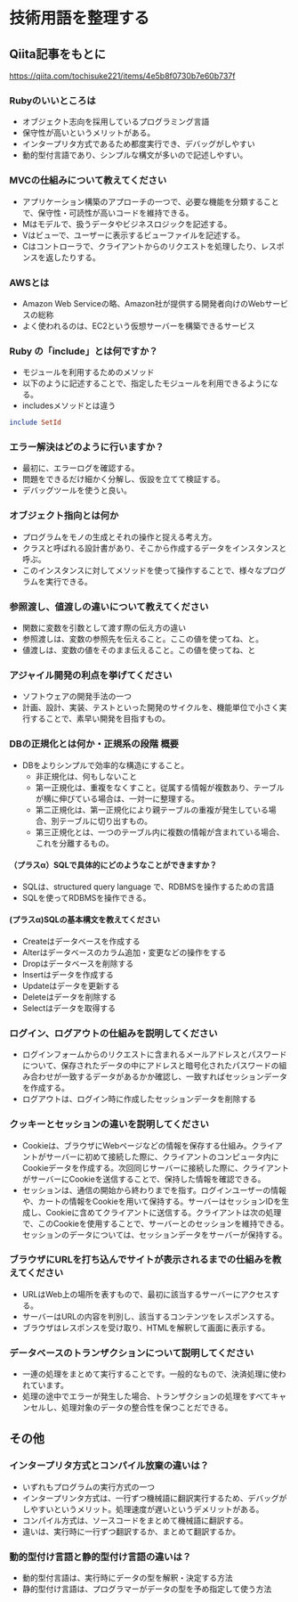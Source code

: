 # 技術用語を整理する
## Qiita記事をもとに
https://qiita.com/tochisuke221/items/4e5b8f0730b7e60b737f
### Rubyのいいところは
- オブジェクト志向を採用しているプログラミング言語
- 保守性が高いというメリットがある。
- インタープリタ方式であるため都度実行でき、デバッグがしやすい
- 動的型付言語であり、シンプルな構文が多いので記述しやすい。

### MVCの仕組みについて教えてください
- アプリケーション構築のアプローチの一つで、必要な機能を分類することで、保守性・可読性が高いコードを維持できる。
- Mはモデルで、扱うデータやビジネスロジックを記述する。
- Vはビューで、ユーザーに表示するビューファイルを記述する。
- Cはコントローラで、クライアントからのリクエストを処理したり、レスポンスを返したりする。

### AWSとは
- Amazon Web Serviceの略、Amazon社が提供する開発者向けのWebサービスの総称
- よく使われるのは、EC2という仮想サーバーを構築できるサービス

### Ruby の「include」とは何ですか？
- モジュールを利用するためのメソッド
- 以下のように記述することで、指定したモジュールを利用できるようになる。
- includesメソッドとは違う
```rb
include SetId
```

### エラー解決はどのように行いますか？
- 最初に、エラーログを確認する。
- 問題をできるだけ細かく分解し、仮設を立てて検証する。
- デバッグツールを使うと良い。

### オブジェクト指向とは何か
- プログラムをモノの生成とそれの操作と捉える考え方。
- クラスと呼ばれる設計書があり、そこから作成するデータをインスタンスと呼ぶ。
- このインスタンスに対してメソッドを使って操作することで、様々なプログラムを実行できる。

### 参照渡し、値渡しの違いについて教えてください
- 関数に変数を引数として渡す際の伝え方の違い
- 参照渡しは、変数の参照先を伝えること。ここの値を使ってね、と。
- 値渡しは、変数の値をそのまま伝えること。この値を使ってね、と

### アジャイル開発の利点を挙げてください
- ソフトウェアの開発手法の一つ
- 計画、設計、実装、テストといった開発のサイクルを、機能単位で小さく実行することで、素早い開発を目指すもの。


### DBの正規化とは何か・正規系の段階	概要
- DBをよりシンプルで効率的な構造にすること。
  - 非正規化は、何もしないこと
  - 第一正規化は、重複をなくすこと。従属する情報が複数あり、テーブルが横に伸びている場合は、一対一に整理する。
  - 第二正規化は、第一正規化により親テーブルの重複が発生している場合、別テーブルに切り出すもの。
  - 第三正規化とは、一つのテーブル内に複数の情報が含まれている場合、これを分離するもの。

#### （プラスα）SQLで具体的にどのようなことができますか？
- SQLは、structured query language で、RDBMSを操作するための言語
- SQLを使ってRDBMSを操作できる。

#### (プラスα)SQLの基本構文を教えてください
- Createはデータベースを作成する
- Alterはデータベースのカラム追加・変更などの操作をする
- Dropはデータベースを削除する
- Insertはデータを作成する
- Updateはデータを更新する
- Deleteはデータを削除する
- Selectはデータを取得する

### ログイン、ログアウトの仕組みを説明してください
- ログインフォームからのリクエストに含まれるメールアドレスとパスワードについて、保存されたデータの中にアドレスと暗号化されたパスワードの組み合わせが一致するデータがあるかか確認し、一致すればセッションデータを作成する。
- ログアウトは、ログイン時に作成したセッションデータを削除する

### クッキーとセッションの違いを説明してください
- Cookieは、ブラウザにWebページなどの情報を保存する仕組み。クライアントがサーバーに初めて接続した際に、クライアントのコンピュータ内にCookieデータを作成する。次回同じサーバーに接続した際に、クライアントがサーバーにCookieを送信することで、保持した情報を確認できる。
- セッションは、通信の開始から終わりまでを指す。ログインユーザーの情報や、カートの情報をCookieを用いて保持する。サーバーはセッションIDを生成し、Cookieに含めてクライアントに送信する。クライアントは次の処理で、このCookieを使用することで、サーバーとのセッションを維持できる。セッションのデータについては、セッションデータをサーバーが保持する。

### ブラウザにURLを打ち込んでサイトが表示されるまでの仕組みを教えてください
- URLはWeb上の場所を表すもので、最初に該当するサーバーにアクセスする。
- サーバーはURLの内容を判別し、該当するコンテンツをレスポンスする。
- ブラウザはレスポンスを受け取り、HTMLを解釈して画面に表示する。

### データベースのトランザクションについて説明してください
- 一連の処理をまとめて実行することです。一般的なもので、決済処理に使われています。
- 処理の途中でエラーが発生した場合、トランザクションの処理をすべてキャンセルし、処理対象のデータの整合性を保つことだできる。

## その他
### インタープリタ方式とコンパイル放棄の違いは？
- いずれもプログラムの実行方式の一つ
- インタープリンタ方式は、一行ずつ機械語に翻訳実行するため、デバッグがしやすいというメリット。処理速度が遅いというデメリットがある。
- コンパイル方式は、ソースコードをまとめて機械語に翻訳する。
- 違いは、実行時に一行ずつ翻訳するか、まとめて翻訳するか。

### 動的型付け言語と静的型付け言語の違いは？
- 動的型付言語は、実行時にデータの型を解釈・決定する方法
- 静的型付け言語は、プログラマーがデータの型を予め指定して使う方法